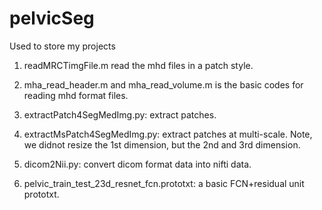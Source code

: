 # pelvicSeg

Used to store my projects

1. readMRCTimgFile.m read the mhd files in a patch style.

2. mha_read_header.m and mha_read_volume.m is the basic codes for reading mhd format files.

3. extractPatch4SegMedImg.py: extract patches.

4. extractMsPatch4SegMedImg.py: extract patches at multi-scale. Note, we didnot resize the 1st dimension, but the 2nd and 3rd dimension.

5. dicom2Nii.py: convert dicom format data into nifti data.

6. pelvic_train_test_23d_resnet_fcn.prototxt: a basic FCN+residual unit prototxt.
